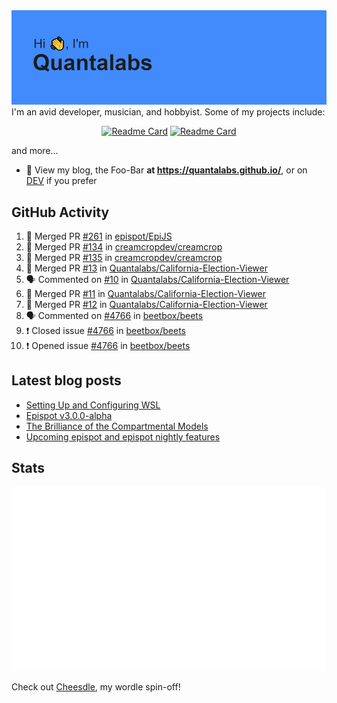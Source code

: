 <img src="header.png">
I'm an avid developer, musician, and hobbyist. Some of my projects include:
<p align='center'><a href="https://github.com/Quantalabs/EpiJS"><img src="https://github-readme-stats.vercel.app/api/pin/?username=epispot&amp;repo=EpiJS" alt="Readme Card"></a>
<a href="https://github.com/Quantalabs/NCOVDashboard"><img src="https://github-readme-stats.vercel.app/api/pin/?username=Quantalabs&amp;repo=NCOVDashboard" alt="Readme Card"></a></p>


and more...

- 📜 View my blog, the Foo-Bar **at https://quantalabs.github.io/**, or on [DEV](https://dev.to/Quantalabs) if you prefer

## GitHub Activity
<!--START_SECTION:activity-->
1. 🎉 Merged PR [#261](https://github.com/epispot/EpiJS/pull/261) in [epispot/EpiJS](https://github.com/epispot/EpiJS)
2. 🎉 Merged PR [#134](https://github.com/creamcropdev/creamcrop/pull/134) in [creamcropdev/creamcrop](https://github.com/creamcropdev/creamcrop)
3. 🎉 Merged PR [#135](https://github.com/creamcropdev/creamcrop/pull/135) in [creamcropdev/creamcrop](https://github.com/creamcropdev/creamcrop)
4. 🎉 Merged PR [#13](https://github.com/Quantalabs/California-Election-Viewer/pull/13) in [Quantalabs/California-Election-Viewer](https://github.com/Quantalabs/California-Election-Viewer)
5. 🗣 Commented on [#10](https://github.com/Quantalabs/California-Election-Viewer/issues/10) in [Quantalabs/California-Election-Viewer](https://github.com/Quantalabs/California-Election-Viewer)
6. 🎉 Merged PR [#11](https://github.com/Quantalabs/California-Election-Viewer/pull/11) in [Quantalabs/California-Election-Viewer](https://github.com/Quantalabs/California-Election-Viewer)
7. 🎉 Merged PR [#12](https://github.com/Quantalabs/California-Election-Viewer/pull/12) in [Quantalabs/California-Election-Viewer](https://github.com/Quantalabs/California-Election-Viewer)
8. 🗣 Commented on [#4766](https://github.com/beetbox/beets/issues/4766) in [beetbox/beets](https://github.com/beetbox/beets)
9. ❗️ Closed issue [#4766](https://github.com/beetbox/beets/issues/4766) in [beetbox/beets](https://github.com/beetbox/beets)
10. ❗️ Opened issue [#4766](https://github.com/beetbox/beets/issues/4766) in [beetbox/beets](https://github.com/beetbox/beets)
<!--END_SECTION:activity-->

## Latest blog posts
<!-- BLOG-POST-LIST:START -->
- [Setting Up and Configuring WSL](https://dev.to/quantalabs/setting-up-and-configuring-wsl-392c)
- [Epispot v3.0.0-alpha](https://dev.to/epispot/epispot-v3-0-0-alpha-5heh)
- [The Brilliance of the Compartmental Models](https://dev.to/quantalabs/the-brilliance-of-the-compartmental-models-1j99)
- [Upcoming epispot and epispot nightly features](https://dev.to/epispot/upcoming-epispot-and-epispot-nightly-features-52ep)
<!-- BLOG-POST-LIST:END -->


## Stats
<p align="center"><img src="https://github.com/Quantalabs/github-stats/raw/master/generated/languages.svg" alt="Language Stats"><br>

Check out [Cheesdle](https://cheesdle.vercel.app), my wordle spin-off!
